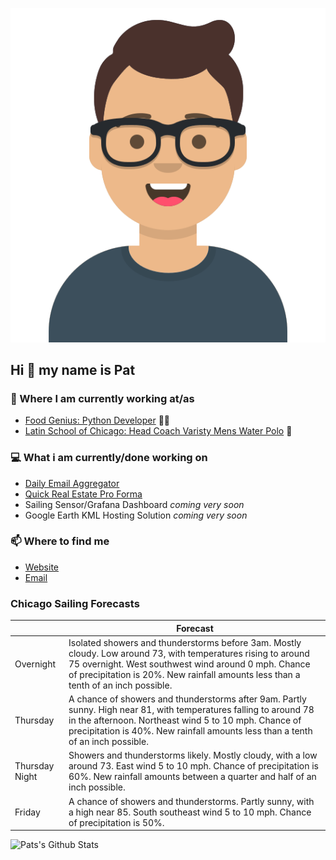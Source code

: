 [![Social banner for p-j-falconer](https://raw.githubusercontent.com/P-J-FALCONER/P-J-FALCONER/master/assets/avataaars.svg)](https://patfalconer.com/)
## Hi :wave: my name is Pat

### 💼 Where I am currently working at/as
- [Food Genius: Python Developer](https://getfoodgenius.com/) 🍔🐍
- [Latin School of Chicago: Head Coach Varisty Mens Water Polo](https://www.latinschool.org/) 🤽


### 💻 What i am currently/done working on
 - [Daily Email Aggregator](https://github.com/P-J-FALCONER/dott_daily_mail)
 - [Quick Real Estate Pro Forma](https://github.com/P-J-FALCONER/henry)
 - Sailing Sensor/Grafana Dashboard *coming very soon*
 - Google Earth KML Hosting Solution *coming very soon*

### 📫 Where to find me
 - [Website](https://patfalconer.com/)
 - [Email](mailto:patrick.j.falconer@gmail.com)


### Chicago Sailing Forecasts
|   | Forecast  |
|---|---|
| Overnight | Isolated showers and thunderstorms before 3am. Mostly cloudy. Low around 73, with temperatures rising to around 75 overnight. West southwest wind around 0 mph. Chance of precipitation is 20%. New rainfall amounts less than a tenth of an inch possible. |
| Thursday | A chance of showers and thunderstorms after 9am. Partly sunny. High near 81, with temperatures falling to around 78 in the afternoon. Northeast wind 5 to 10 mph. Chance of precipitation is 40%. New rainfall amounts less than a tenth of an inch possible. |
| Thursday Night | Showers and thunderstorms likely. Mostly cloudy, with a low around 73. East wind 5 to 10 mph. Chance of precipitation is 60%. New rainfall amounts between a quarter and half of an inch possible. |
| Friday | A chance of showers and thunderstorms. Partly sunny, with a high near 85. South southeast wind 5 to 10 mph. Chance of precipitation is 50%. |

![Pats's Github Stats](https://github-readme-stats.vercel.app/api?username=p-j-falconer&show_icons=true&theme=radical)
